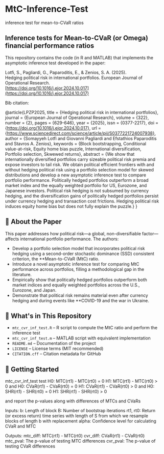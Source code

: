 # MtC-Inference-Test
inference test for mean-to-CVaR ratios




## Inference tests for Mean-to-CVaR (or Omega) financial performance ratios

This repository contains the code (in R and MATLAB) that implements the asymptotic inference test developed in the paper:

Lotfi, S., Pagliardi, G., Paparoditis, E., & Zenios, S. A. (2025).  
Hedging political risk in international portfolios. European Journal of Operational Research.  
[https://doi.org/10.1016/j.ejor.2024.10.017](https://doi.org/10.1016/j.ejor.2024.10.017)

Bib citation: 

@article{LPZP2025,
title = {Hedging political risk in international portfolios},
journal = {European Journal of Operational Research},
volume = {322},
number = {2},
pages = {629-646},
year = {2025},
issn = {0377-2217},
doi = {https://doi.org/10.1016/j.ejor.2024.10.017},
url = {https://www.sciencedirect.com/science/article/pii/S0377221724007938},
author = {Somayyeh Lotfi and Giovanni Pagliardi and Efstathios Paparoditis and Stavros A. Zenios},
keywords = {Block bootstrapping, Conditional value-at-risk, Equity home bias puzzle, International diversification, Portfolio selection, Skwewed returns},
abstract = {We show that internationally diversified portfolios carry sizeable political risk premia and expose investors to tail risk. We obtain political efficient frontiers with and without hedging political risk using a portfolio selection model for skewed distributions and develop a new asymptotic inference test to compare portfolio performance. Politically hedged portfolios outperform a broad market index and the equally weighted portfolio for US, Eurozone, and Japanese investors. Political risk hedging is not subsumed by currency hedging, and the diversification gains of politically hedged portfolios persist under currency hedging and transaction cost frictions. Hedging political risk induces equity home bias but does not fully explain the puzzle.}
}





## 📄 About the Paper

This paper addresses how political risk—a global, non-diversifiable factor—affects international portfolio performance. The authors:

- Develop a portfolio selection model that incorporates political risk hedging using a second-order stochastic dominance (SSD) consistent criterion, the **Mean-to-CVaR (MtC) ratio.
- Introduce a novel asymptotic inference test for comparing MtC performance across portfolios, filling a methodological gap in the literature.
- Empirically show that politically hedged portfolios outperform both market indices and equally weighted portfolios across the U.S., Eurozone, and Japan.
- Demonstrate that political risk remains material even after currency hedging and during events like **COVID-19 and the war in Ukraine.






## 📂 What's in This Repository

- `mtc_cvr_inf_test.R` – R script to compute the MtC ratio and perform the inference test  
- `mtc_cvr_inf_test.m` – MATLAB script with equivalent implementation  
- `README.md` – Documentation of the project  
- `LICENSE` – License terms (MIT recommended)  
- `CITATION.cff` – Citation metadata for GitHub


## 🚀 Getting Started

mtc_cvr_inf_test test
                        H0: MTC(rt1) - MTC(rt0) = 0
                        H1: MTC(rt1) - MTC(rt0) > 0
 and
                        H0: CVaR(rt1) - CVaR(rt0) = 0
                        H1: CVaR(rt1) - CVaR(rt0) > 0
 and
                        H0: SHR(rt1) - SHR(rt0) = 0
                        H1: SHR(rt1) - SHR(rt0) > 0

and report the p-values along with differences of MTCs and CVaRs

Inputs:
b: Length of block
B: Number of bootstrap iterations
rt1, rt0: Return (or excess return) time series with length of S from
which we resample blocks of length b with replacement
alpha: Confidence level for calculating CVaR and MTC

Outputs:
mtc_diff: MTC(rt1) - MTC(rt0)
cvr_diff: CVaR(rt1) - CVaR(rt0)
mtc_pval: The p-value of testing MTC differences
cvr_pval: The p-value of testing CVaR differences




